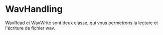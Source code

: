 # WavHandling
WavRead et WavWrite sont deux classe, qui vous permetrons la lecture et l'écriture de fichier wav.

